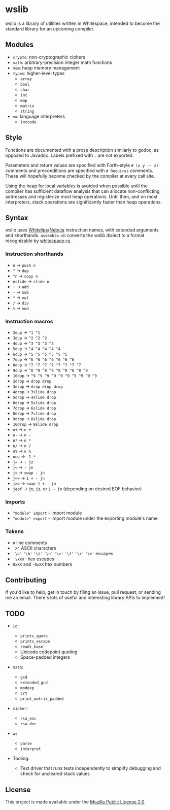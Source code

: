# wslib

wslib is a library of utilities written in Whitespace, intended to
become the standard library for an upcoming compiler.

## Modules

- `crypto`: non-cryptographic ciphers
- `math`: arbitrary-precision integer math functions
- `mem`: heap memory management
- `types`: higher-level types
  - `array`
  - `bool`
  - `char`
  - `int`
  - `map`
  - `matrix`
  - `string`
- `vm`: language interpreters
  - `intcode`

## Style

Functions are documented with a prose description similarly to godoc, as
opposed to Javadoc. Labels prefixed with `.` are not exported.

Parameters and return values are specified with Forth-style
`# (x y -- z)` comments and preconditions are specified with
`# Requires` comments. These will hopefully become checked by the
compiler at every call site.

Using the heap for local variables is avoided when possible until
the compiler has sufficient dataflow analysis that can allocate
non-conflicting addresses and registerize most heap operations. Until
then, and on most interpreters, stack operations are significantly
faster than heap operations.

## Syntax

wslib uses [Whitelips](https://vii5ard.github.io/whitespace/)/[Nebula](https://github.com/andrewarchi/nebula)
instruction names, with extended arguments and shorthands. `assemble.sh`
converts the wslib dialect to a format recognizable by
[whitespace-rs](https://github.com/CensoredUsername/whitespace-rs).

### Instruction shorthands

- `n` -> `push n`
- `^` -> `dup`
- `^n` -> `copy n`
- `nslide` -> `slide n`
- `+` -> `add`
- `-` -> `sub`
- `*` -> `mul`
- `/` -> `div`
- `%` -> `mod`

### Instruction macros

- `2dup` -> `^1 ^1`
- `3dup` -> `^2 ^2 ^2`
- `4dup` -> `^3 ^3 ^3 ^3`
- `5dup` -> `^4 ^4 ^4 ^4 ^4`
- `6dup` -> `^5 ^5 ^5 ^5 ^5 ^5`
- `7dup` -> `^6 ^6 ^6 ^6 ^6 ^6 ^6`
- `8dup` -> `^7 ^7 ^7 ^7 ^7 ^7 ^7 ^7`
- `9dup` -> `^8 ^8 ^8 ^8 ^8 ^8 ^8 ^8 ^8`
- `10dup` -> `^9 ^9 ^9 ^9 ^9 ^9 ^9 ^9 ^9 ^9`
- `2drop` -> `drop drop`
- `3drop` -> `drop drop drop`
- `4drop` -> `3slide drop`
- `5drop` -> `4slide drop`
- `6drop` -> `5slide drop`
- `7drop` -> `6slide drop`
- `8drop` -> `7slide drop`
- `9drop` -> `8slide drop`
- `10drop` -> `9slide drop`
- `n+` -> `n +`
- `n-` -> `n -`
- `n*` -> `n *`
- `n/` -> `n /`
- `n%` -> `n %`
- `neg` -> `-1 *`
- `j=` -> `- jz`
- `j<` -> `- jn`
- `j>` -> `swap - jn`
- `j<=` -> `1 + - jn`
- `j>=` -> `swap 1 + - jn`
- `jeof` -> `jn`, `jz`, or `1 - jn` (depending on desired EOF behavior)

### Imports

- `"module" import` - import module
- `"module" export` - import module under the exporting module's name

### Tokens

- `#` line comments
- `'X'` ASCII characters
- `'\a'` `'\b'` `'\t'` `'\n'` `'\v'` `'\f'` `'\r'` `'\e'` escapes
- `'\xXX'` hex escapes
- `0xXX` and `-0xXX` hex numbers

## Contributing

If you'd like to help, get in touch by filing an issue, pull request, or
sending me an email. There's lots of useful and interesting library APIs
to implement!

## TODO

- `io`:

  - `prints_quote`
  - `prints_escape`
  - `readi_base`
  - Unicode codepoint quoting
  - Space-padded integers

- `math`:

  - `gcd`
  - `extended_gcd`
  - `modexp`
  - `crt`
  - `print_matrix_padded`

- `cipher`:

  - `rsa_enc`
  - `rsa_dec`

- `ws`

  - `parse`
  - `interpret`

- Tooling:

  - Test driver that runs tests independently to simplify debugging and
    check for uncleared stack values

## License

This project is made available under the
[Mozilla Public License 2.0](https://mozilla.org/MPL/2.0/).
